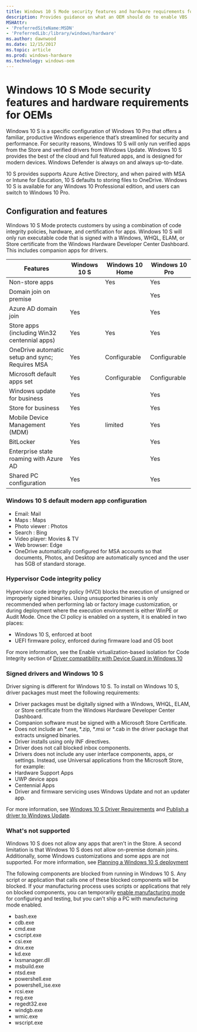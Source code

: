```yaml
---
title: Windows 10 S Mode security features and hardware requirements for OEMs
description: Provides guidance on what an OEM should do to enable VBS
MSHAttr:
- 'PreferredSiteName:MSDN'
- 'PreferredLib:/library/windows/hardware'
ms.author: dawnwood
ms.date: 12/15/2017
ms.topic: article
ms.prod: windows-hardware
ms.technology: windows-oem
---
```


# Windows 10 S Mode security features and hardware requirements for OEMs
Windows 10 S is a specific configuration of Windows 10 Pro that offers a familiar, productive Windows experience that’s streamlined for security and performance. For security reasons, Windows 10 S will only run verified apps from the Store and verified drivers from Windows Update. Windows 10 S provides the best of the cloud and full featured apps, and is designed for modern devices. Windows Defender is always on and always up-to-date. 

10 S provides supports Azure Active Directory, and when paired with MSA or Intune for Education, 10 S defaults to storing files to OneDrive. Windows 10 S is available for any Windows 10 Professional edition, and users can switch to Windows 10 Pro.

## Configuration and features 
Windows 10 S Mode protects customers by using a combination of code integrity policies,  hardware, and certification for apps. Windows 10 S will only run executable code that is signed with a Windows, WHQL, ELAM, or Store certificate from the Windows Hardware Developer Center Dashboard. This includes companion apps for drivers. 

| Features | Windows 10 S | Windows 10 Home | Windows 10 Pro|
|-----------|-----------|---------| ---------|
| Non-store apps | | Yes | Yes |
| Domain join on premise | |  | Yes |
| Azure AD domain join | Yes |  | Yes |
| Store apps (including Win32 centennial apps) | Yes | Yes | Yes |
| OneDrive automatic setup and sync; Requires MSA | Yes | Configurable | Configurable |
| Microsoft default apps set| Yes | Configurable | Configurable |
| Windows update for business | Yes |  | Yes |
| Store for business | Yes |  | Yes |
| Mobile Device Management (MDM) | Yes | limited | Yes |
| BitLocker | Yes | | Yes |
| Enterprise state roaming with Azure AD  | Yes | | Yes |
| Shared PC configuration | Yes | | Yes |

### Windows 10 S default modern app configuration
* Email: Mail
* Maps : Maps
* Photo viewer : Photos
* Search : Bing
* Video player: Movies & TV
* Web browser: Edge
* OneDrive automatically configured for MSA accounts so that documents, Photos, and Desktop are automatically synced and the user has 5GB of standard storage. 

### Hypervisor Code integrity policy
Hypervisor code integrity policy (HVCI) blocks the execution of unsigned or improperly signed binaries. Using unsupported binaries is only recommended when performing lab or factory image customization, or during deployment where the execution environment is either WinPE or Audit Mode.
Once the CI policy is enabled on a system, it is enabled in two places:

* Windows 10 S, enforced at boot
* UEFI firmware policy, enforced during firmware load and OS boot

For more information, see the Enable virtualization-based isolation for Code Integrity section of [Driver compatibility with Device Guard in Windows 10](https://blogs.msdn.microsoft.com/windows_hardware_certification/2015/05/22/driver-compatibility-with-device-guard-in-windows-10/)

### Signed drivers and Windows 10 S
Driver signing is different for Windows 10 S. To install on Windows 10 S, driver packages must meet the following requirements:

* Driver packages must be digitally signed with a Windows, WHQL, ELAM, or Store certificate from the Windows Hardware Developer Center Dashboard.
* Companion software must be signed with a Microsoft Store Certificate.
* Does not include an *.exe, *.zip, *.msi or *.cab in the driver package that extracts unsigned binaries.
* Driver installs using only INF directives.
* Driver does not call blocked inbox components.
* Drivers does not include any user interface components, apps, or settings. Instead, use Universal applications from the Microsoft Store, for example:
* Hardware Support Apps
* UWP device apps
* Centennial Apps
* Driver and firmware servicing uses Windows Update and not an updater app.

For more information, see [Windows 10 S Driver Requirements](https://docs.microsoft.com/en-us/windows-hardware/drivers/install/windows10sdriverrequirements) and [Publish a driver to Windows Update](https://docs.microsoft.com/en-us/windows-hardware/drivers/dashboard/publish-a-driver-to-windows-update).

### What's not supported
Windows 10 S does not allow any apps that aren't in the Store. A second limitation is that Windows 10 S does not allow on-premise domain joins. Additionally, some Windows customizations and some apps are not supported. For more information, see [Planning a Windows 10 S deployment](https://docs.microsoft.com/en-us/windows-hardware/manufacture/desktop/windows-10-s-planning)

The following components are blocked from running in Windows 10 S. Any script or application that calls one of these blocked components will be blocked. If your manufacturing process uses scripts or applications that rely on blocked components, you can temporarily [enable manufacturing mode](https://docs.microsoft.com/en-us/windows-hardware/manufacture/desktop/windows-10-s-manufacturing-mode#enable-manufacturing-mode) for configuring and testing, but you can't ship a PC with manufacturing mode enabled.

* bash.exe
* cdb.exe
* cmd.exe
* cscript.exe
* csi.exe
* dnx.exe
* kd.exe
* lxsmanager.dll
* msbuild.exe
* ntsd.exe
* powershell.exe
* powershell_ise.exe
* rcsi.exe
* reg.exe
* regedt32.exe
* windgb.exe
* wmic.exe
* wscript.exe



